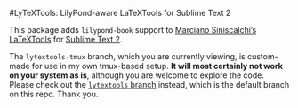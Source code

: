 #LyTeXTools: LilyPond-aware LaTeXTools for Sublime Text 2

This package adds `lilypond-book` support to [Marciano Siniscalchi’s](http://tekonomist.wordpress.com/) [LaTeXTools](http://github.com/SublimeText/LaTeXTools) for [Sublime Text 2](http://www.sublimetext.com/2).

The `lytextools-tmux` branch, which you are currently viewing, is custom-made for use in my own tmux-based setup. **It will most certainly not work on your system as is**, although you are welcome to explore the code. Please check out the [`lytextools` branch](https://github.com/yrammos/LyTeXTools/tree/lytextools) instead, which is the default branch on this repo. Thank you.